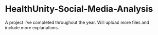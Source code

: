 # HealthUnity-Social-Media-Analysis
A project I've completed throughout the year. Will upload more files and include more explanations.

